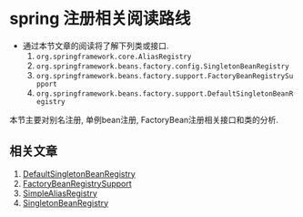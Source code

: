 # spring 注册相关阅读路线
- 通过本节文章的阅读将了解下列类或接口.
    1. `org.springframework.core.AliasRegistry`
    1. `org.springframework.beans.factory.config.SingletonBeanRegistry`
    1. `org.springframework.beans.factory.support.FactoryBeanRegistrySupport`
    1. `org.springframework.beans.factory.support.DefaultSingletonBeanRegistry`
    
    
本节主要对别名注册, 单例bean注册, FactoryBean注册相关接口和类的分析. 

## 相关文章

1. [DefaultSingletonBeanRegistry](/docs/core/registry/Spring-DefaultSingletonBeanRegistry.md)
1. [FactoryBeanRegistrySupport](/docs/core/registry/Spring-FactoryBeanRegistrySupport.md)
1. [SimpleAliasRegistry](/docs/core/registry/Spring-SimpleAliasRegistry.md)
1. [SingletonBeanRegistry](/docs/core/registry/Spring-SingletonBeanRegistry.md)